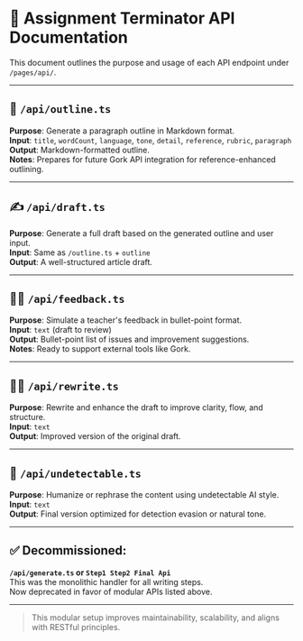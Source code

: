 # 📘 Assignment Terminator API Documentation

This document outlines the purpose and usage of each API endpoint under `/pages/api/`.

---

## 📑 `/api/outline.ts`
**Purpose**: Generate a paragraph outline in Markdown format.  
**Input**: `title`, `wordCount`, `language`, `tone`, `detail`, `reference`, `rubric`, `paragraph`  
**Output**: Markdown-formatted outline.  
**Notes**: Prepares for future Gork API integration for reference-enhanced outlining.

---

## ✍️ `/api/draft.ts`
**Purpose**: Generate a full draft based on the generated outline and user input.  
**Input**: Same as `/outline.ts` + `outline`  
**Output**: A well-structured article draft.

---

## 🧑‍🏫 `/api/feedback.ts`
**Purpose**: Simulate a teacher's feedback in bullet-point format.  
**Input**: `text` (draft to review)  
**Output**: Bullet-point list of issues and improvement suggestions.  
**Notes**: Ready to support external tools like Gork.

---

## 🧑‍🏫 `/api/rewrite.ts`
**Purpose**: Rewrite and enhance the draft to improve clarity, flow, and structure.  
**Input**: `text`  
**Output**: Improved version of the original draft.

---

## 🤖 `/api/undetectable.ts`
**Purpose**: Humanize or rephrase the content using undetectable AI style.  
**Input**: `text`  
**Output**: Final version optimized for detection evasion or natural tone.

---

## ✅ Decommissioned:
**`/api/generate.ts` or `Step1 Step2 Final Api`**  
This was the monolithic handler for all writing steps.  
Now deprecated in favor of modular APIs listed above.

---

> This modular setup improves maintainability, scalability, and aligns with RESTful principles.
